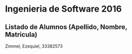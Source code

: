 # Ingenieria de Software 2016

## Listado de Alumnos (Apellido, Nombre, Matricula)

Zimmel, Ezequiel, 33382573